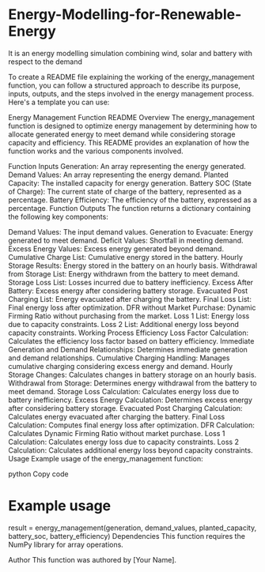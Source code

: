 # Energy-Modelling-for-Renewable-Energy
It is an energy modelling simulation combining wind, solar and battery with respect to the demand

To create a README file explaining the working of the energy_management function, you can follow a structured approach to describe its purpose, inputs, outputs, and the steps involved in the energy management process. Here's a template you can use:

Energy Management Function README
Overview
The energy_management function is designed to optimize energy management by determining how to allocate generated energy to meet demand while considering storage capacity and efficiency. This README provides an explanation of how the function works and the various components involved.

Function Inputs
Generation: An array representing the energy generated.
Demand Values: An array representing the energy demand.
Planted Capacity: The installed capacity for energy generation.
Battery SOC (State of Charge): The current state of charge of the battery, represented as a percentage.
Battery Efficiency: The efficiency of the battery, expressed as a percentage.
Function Outputs
The function returns a dictionary containing the following key components:

Demand Values: The input demand values.
Generation to Evacuate: Energy generated to meet demand.
Deficit Values: Shortfall in meeting demand.
Excess Energy Values: Excess energy generated beyond demand.
Cumulative Charge List: Cumulative energy stored in the battery.
Hourly Storage Results: Energy stored in the battery on an hourly basis.
Withdrawal from Storage List: Energy withdrawn from the battery to meet demand.
Storage Loss List: Losses incurred due to battery inefficiency.
Excess After Battery: Excess energy after considering battery storage.
Evacuated Post Charging List: Energy evacuated after charging the battery.
Final Loss List: Final energy loss after optimization.
DFR without Market Purchase: Dynamic Firming Ratio without purchasing from the market.
Loss 1 List: Energy loss due to capacity constraints.
Loss 2 List: Additional energy loss beyond capacity constraints.
Working Process
Efficiency Loss Factor Calculation: Calculates the efficiency loss factor based on battery efficiency.
Immediate Generation and Demand Relationships: Determines immediate generation and demand relationships.
Cumulative Charging Handling: Manages cumulative charging considering excess energy and demand.
Hourly Storage Changes: Calculates changes in battery storage on an hourly basis.
Withdrawal from Storage: Determines energy withdrawal from the battery to meet demand.
Storage Loss Calculation: Calculates energy loss due to battery inefficiency.
Excess Energy Calculation: Determines excess energy after considering battery storage.
Evacuated Post Charging Calculation: Calculates energy evacuated after charging the battery.
Final Loss Calculation: Computes final energy loss after optimization.
DFR Calculation: Calculates Dynamic Firming Ratio without market purchase.
Loss 1 Calculation: Calculates energy loss due to capacity constraints.
Loss 2 Calculation: Calculates additional energy loss beyond capacity constraints.
Usage
Example usage of the energy_management function:

python
Copy code
# Example usage
result = energy_management(generation, demand_values, planted_capacity, battery_soc, battery_efficiency)
Dependencies
This function requires the NumPy library for array operations.

Author
This function was authored by [Your Name].

